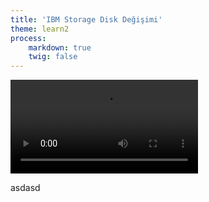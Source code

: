 ```yaml
---
title: 'IBM Storage Disk Değişimi'
theme: learn2
process:
    markdown: true
    twig: false
---
```


![my image](/griddocs/disk_deiim.mp4)

asdasd
